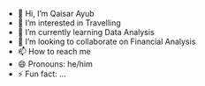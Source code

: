 - 👋 Hi, I’m Qaisar Ayub
- 👀 I’m interested in Travelling
- 🌱 I’m currently learning Data Analysis
- 💞️ I’m looking to collaborate on Financial Analysis
- 📫 How to reach me 
- 😄 Pronouns: he/him
- ⚡ Fun fact: ...

<!---
qaisarayubpk/qaisarayubpk is a ✨ special ✨ repository because its `README.md` (this file) appears on your GitHub profile.
You can click the Preview link to take a look at your changes.
--->

